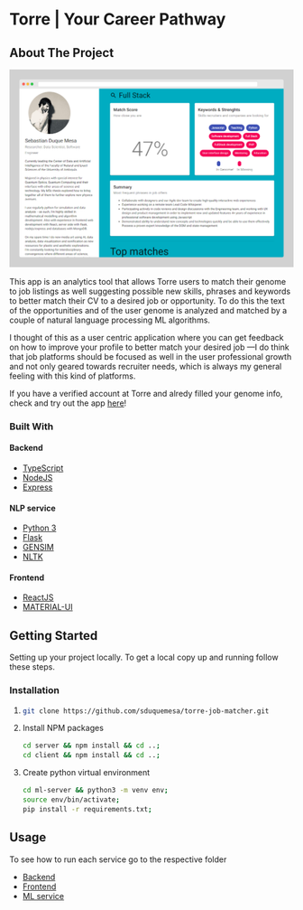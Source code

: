 # Torre | Your Career Pathway

<!-- ABOUT THE PROJECT -->

## About The Project

![Webpage screeenshot](UIdesign/screeenshots/Desktop/results-frame.png?raw=true "UI")

This app is an analytics tool that allows Torre users to match their genome to job listings as well suggesting
possible new skills, phrases and keywords to better match their CV to a desired job or opportunity. To
do this the text of the opportunities and of the user genome is analyzed and matched by a couple of natural
language processing ML algorithms.

I thought of this as a user centric application where you can get feedback on how to improve your profile
to better match your desired job —I do think that job platforms should be focused as well in the
user professional growth and not only geared towards recruiter needs, which is always my general feeling with this kind of platforms.

If you have a verified account at Torre and alredy filled your genome info, check and try out the app [here](https://torre-frontend.web.app/)!

### Built With

#### Backend

- [TypeScript](https://www.typescriptlang.org/)
- [NodeJS](https://nodejs.org/en/)
- [Express](http://expressjs.com/)

#### NLP service

- [Python 3](https://www.python.org/)
- [Flask](https://flask.palletsprojects.com/en/1.1.x/)
- [GENSIM](https://radimrehurek.com/gensim/)
- [NLTK](https://www.nltk.org/)

#### Frontend

- [ReactJS](https://reactjs.org/)
- [MATERIAL-UI](https://material-ui.com/)

<!-- GETTING STARTED -->

## Getting Started

Setting up your project locally.
To get a local copy up and running follow these steps.

### Installation

1.  ```sh
    git clone https://github.com/sduquemesa/torre-job-matcher.git
    ```
2.  Install NPM packages
    ```sh
    cd server && npm install && cd ..;
    cd client && npm install && cd ..;
    ```
3.  Create python virtual environment
    ```sh
    cd ml-server && python3 -m venv env;
    source env/bin/activate;
    pip install -r requirements.txt;
    ```

<!-- USAGE EXAMPLES -->

## Usage

To see how to run each service go to the respective folder

- [Backend](server/)
- [Frontend](client/)
- [ML service](ml-server/)
